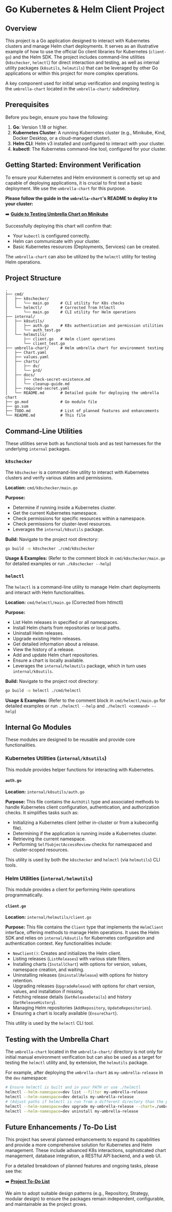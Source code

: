 # Go Kubernetes & Helm Client Project

## Overview

This project is a Go application designed to interact with Kubernetes clusters and manage Helm chart deployments. It serves as an illustrative example of how to use the official Go client libraries for Kubernetes (`client-go`) and the Helm SDK. The project includes command-line utilities (`k8schecker`, `helmctl`) for direct interaction and testing, as well as internal utility packages (`k8sutils`, `helmutils`) that can be leveraged by other Go applications or within this project for more complex operations.

A key component used for initial setup verification and ongoing testing is the `umbrella-chart` located in the `umbrella-chart/` subdirectory.

## Prerequisites

Before you begin, ensure you have the following:

1.  **Go**: Version 1.18 or higher.
2.  **Kubernetes Cluster**: A running Kubernetes cluster (e.g., Minikube, Kind, Docker Desktop, or a cloud-managed cluster).
3.  **Helm CLI**: Helm v3 installed and configured to interact with your cluster.
4.  **kubectl**: The Kubernetes command-line tool, configured for your cluster.

## Getting Started: Environment Verification

To ensure your Kubernetes and Helm environment is correctly set up and capable of deploying applications, it is crucial to first test a basic deployment. We use the `umbrella-chart` for this purpose.

**Please follow the guide in the `umbrella-chart`'s README to deploy it to your cluster:**

➡️ **[Guide to Testing Umbrella Chart on Minikube](./umbrella-chart/README.md#guide-to-testing-umbrella-chart-on-minikube)**

Successfully deploying this chart will confirm that:
- Your `kubectl` is configured correctly.
- Helm can communicate with your cluster.
- Basic Kubernetes resources (Deployments, Services) can be created.

The `umbrella-chart` can also be utilized by the `helmctl` utility for testing Helm operations.

## Project Structure

```
.
├── cmd/
│   ├── k8schecker/
│   │   └── main.go     # CLI utility for K8s checks
│   └── helmctl/        # Corrected from htlmctl
│       └── main.go     # CLI utility for Helm operations
├── internal/
│   ├── k8sutils/
│   │   ├── auth.go     # K8s authentication and permission utilities
│   │   └── auth_test.go
│   └── helmutils/
│       ├── client.go   # Helm client operations
│       └── client_test.go
├── umbrella-chart/     # Helm umbrella chart for environment testing
│   ├── Chart.yaml
│   ├── values.yaml
│   ├── charts/
│   │   ├── dv/
│   │   └── prd/
│   ├── docs/
│   │   ├── check-secret-existence.md
│   │   └── cleanup-guide.md
│   ├── required-secret.yaml
│   └── README.md       # Detailed guide for deploying the umbrella chart
├── go.mod              # Go module file
├── go.sum
├── TODO.md             # List of planned features and enhancements
└── README.md           # This file
```

## Command-Line Utilities

These utilities serve both as functional tools and as test harnesses for the underlying `internal` packages.

### `k8schecker`

The `k8schecker` is a command-line utility to interact with Kubernetes clusters and verify various states and permissions.

**Location:** `cmd/k8schecker/main.go`

**Purpose:**
- Determine if running inside a Kubernetes cluster.
- Get the current Kubernetes namespace.
- Check permissions for specific resources within a namespace.
- Check permissions for cluster-level resources.
- Leverages the `internal/k8sutils` package.

**Build:**
Navigate to the project root directory:
```bash
go build -o k8schecker ./cmd/k8schecker
```

**Usage & Examples:**
(Refer to the comment block in `cmd/k8schecker/main.go` for detailed examples or run `./k8schecker --help`)

### `helmctl`

The `helmctl` is a command-line utility to manage Helm chart deployments and interact with Helm functionalities.

**Location:** `cmd/helmctl/main.go` (Corrected from htlmctl)

**Purpose:**
- List Helm releases in specified or all namespaces.
- Install Helm charts from repositories or local paths.
- Uninstall Helm releases.
- Upgrade existing Helm releases.
- Get detailed information about a release.
- View the history of a release.
- Add and update Helm chart repositories.
- Ensure a chart is locally available.
- Leverages the `internal/helmutils` package, which in turn uses `internal/k8sutils`.

**Build:**
Navigate to the project root directory:
```bash
go build -o helmctl ./cmd/helmctl
```

**Usage & Examples:**
(Refer to the comment block in `cmd/helmctl/main.go` for detailed examples or run `./helmctl --help` and `./helmctl <command> --help`)

## Internal Go Modules

These modules are designed to be reusable and provide core functionalities.

### Kubernetes Utilities (`internal/k8sutils`)

This module provides helper functions for interacting with Kubernetes.

#### `auth.go`
**Location:** `internal/k8sutils/auth.go`

**Purpose:**
This file contains the `AuthUtil` type and associated methods to handle Kubernetes client configuration, authentication, and authorization checks. It simplifies tasks such as:
-   Initializing a Kubernetes client (either in-cluster or from a kubeconfig file).
-   Determining if the application is running inside a Kubernetes cluster.
-   Retrieving the current namespace.
-   Performing `SelfSubjectAccessReview` checks for namespaced and cluster-scoped resources.

This utility is used by both the `k8schecker` and `helmctl` (via `helmutils`) CLI tools.

### Helm Utilities (`internal/helmutils`)

This module provides a client for performing Helm operations programmatically.

#### `client.go`
**Location:** `internal/helmutils/client.go`

**Purpose:**
This file contains the `Client` type that implements the `HelmClient` interface, offering methods to manage Helm operations. It uses the Helm SDK and relies on `internal/k8sutils` for Kubernetes configuration and authentication context. Key functionalities include:
-   `NewClient()`: Creates and initializes the Helm client.
-   Listing releases (`ListReleases`) with various state filters.
-   Installing charts (`InstallChart`) with options for version, values, namespace creation, and waiting.
-   Uninstalling releases (`UninstallRelease`) with options for history retention.
-   Upgrading releases (`UpgradeRelease`) with options for chart version, values, and installation if missing.
-   Fetching release details (`GetReleaseDetails`) and history (`GetReleaseHistory`).
-   Managing Helm repositories (`AddRepository`, `UpdateRepositories`).
-   Ensuring a chart is locally available (`EnsureChart`).

This utility is used by the `helmctl` CLI tool.

## Testing with the Umbrella Chart

The `umbrella-chart` located in the `umbrella-chart/` directory is not only for initial manual environment verification but can also be used as a target for testing the `helmctl` utility and, by extension, the `helmutils` package.

For example, after deploying the `umbrella-chart` as `my-umbrella-release` in the `dev` namespace:
```bash
# Ensure helmctl is built and in your PATH or use ./helmctl
helmctl --helm-namespace=dev list --filter my-umbrella-release
helmctl --helm-namespace=dev details my-umbrella-release
# (Adjust paths if helmctl is run from a different directory than the project root)
helmctl --helm-namespace=dev upgrade my-umbrella-release --chart=./umbrella-chart --set="prd.enabled=false"
helmctl --helm-namespace=dev uninstall my-umbrella-release
```

## Future Enhancements / To-Do List

This project has several planned enhancements to expand its capabilities and provide a more comprehensive solution for Kubernetes and Helm management. These include advanced K8s interactions, sophisticated chart management, database integration, a RESTful API backend, and a web UI.

For a detailed breakdown of planned features and ongoing tasks, please see the:

➡️ **[Project To-Do List](./TODO.md)**

We aim to adopt suitable design patterns (e.g., Repository, Strategy, modular design) to ensure the packages remain independent, configurable, and maintainable as the project grows.